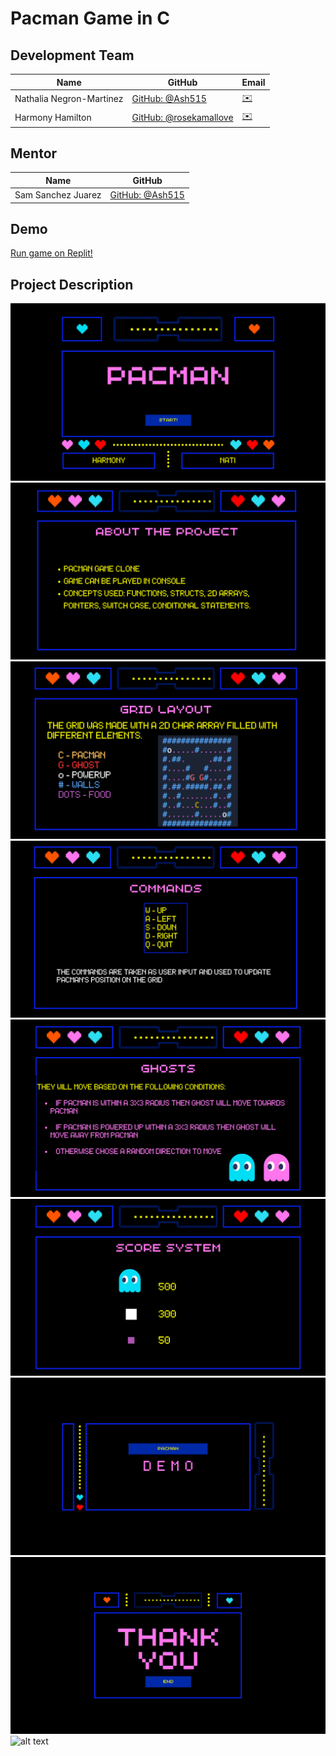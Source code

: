 # Pacman Game in C

## Development Team

| Name              | GitHub                                                      |   Email                                   |
| ----------------- | ----------------------------------------------------------- |   --------------------------------------- |
| Nathalia Negron-Martinez    | [GitHub: @Ash515](https://github.com/dxvinelight)                |  [:envelope:](theyoungtech515@gmail.com) |
| Harmony Hamilton   | [GitHub: @rosekamallove](https://github.com/HarmonyH27)  |  [✉️](rosekamallove@gmail.com)            |

## Mentor

| Name              | GitHub                                                      |   
| ----------------- | ----------------------------------------------------------- |  
| Sam Sanchez Juarez  | [GitHub: @Ash515](https://github.com/samsannchez)       |          

## Demo
[Run game on Replit!](https://replit.com/@sa830042/PacMan-Game)

## Project Description
![alt text](Presentation/1.png)
![alt text](Presentation/2.png)
![alt text](Presentation/3.png)
![alt text](Presentation/4.png)
![alt text](Presentation/5.png)
![alt text](Presentation/6.png)
![alt text](Presentation/7.png)
![alt text](Presentation/8.png)
![alt text](Presentation/9.png)
